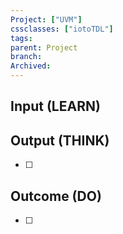 ```yaml
---
Project: ["UVM"]
cssclasses: ["iotoTDL"]
tags: 
parent: Project
branch: 
Archived: 
---
```

## Input (LEARN)


## Output (THINK)

- [ ] 

## Outcome (DO)

- [ ] 
